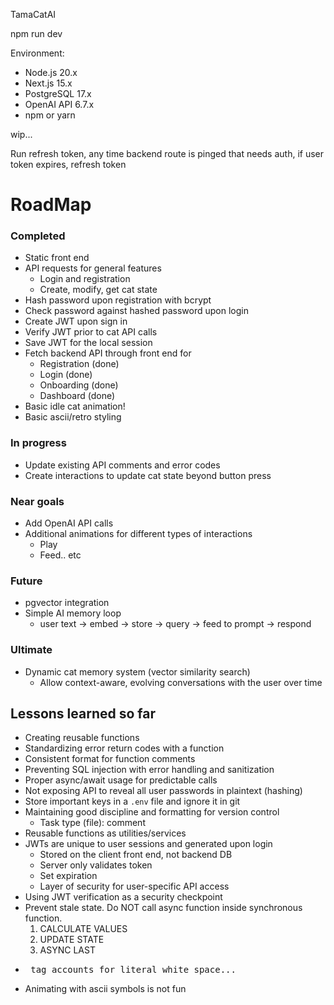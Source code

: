 TamaCatAI

npm run dev 

Environment:
- Node.js 20.x
- Next.js 15.x
- PostgreSQL 17.x
- OpenAI API 6.7.x
- npm or yarn

wip...

Run refresh token, any time backend route is pinged that needs auth, if user token expires, refresh token

RoadMap
=====
### Completed
- Static front end
- API requests for general features
  - Login and registration
  - Create, modify, get cat state
- Hash password upon registration with bcrypt
- Check password against hashed password upon login
- Create JWT upon sign in
- Verify JWT prior to cat API calls
- Save JWT for the local session
- Fetch backend API through front end for
  - Registration (done)
  - Login (done)
  - Onboarding (done)
  - Dashboard (done)
- Basic idle cat animation!
- Basic ascii/retro styling

### In progress
- Update existing API comments and error codes
- Create interactions to update cat state beyond button press


### Near goals
- Add OpenAI API calls
- Additional animations for different types of interactions
  - Play
  - Feed.. etc

### Future
- pgvector integration
- Simple AI memory loop
  - user text → embed → store → query → feed to prompt → respond

### Ultimate
- Dynamic cat memory system (vector similarity search)
  - Allow context-aware, evolving conversations with the user over time

## Lessons learned so far
- Creating reusable functions
- Standardizing error return codes with a function
- Consistent format for function comments
- Preventing SQL injection with error handling and sanitization
- Proper async/await usage for predictable calls
- Not exposing API to reveal all user passwords in plaintext (hashing)
- Store important keys in a `.env` file and ignore it in git
- Maintaining good discipline and formatting for version control
  - Task type (file): comment
- Reusable functions as utilities/services
- JWTs are unique to user sessions and generated upon login
  - Stored on the client front end, not backend DB
  - Server only validates token
  - Set expiration
  - Layer of security for user-specific API access
- Using JWT verification as a security checkpoint
- Prevent stale state. Do NOT call async function inside synchronous function.
    1. CALCULATE VALUES
    2. UPDATE STATE
    3. ASYNC LAST  
- <pre> tag accounts for literal white space... 
- Animating with ascii symbols is not fun